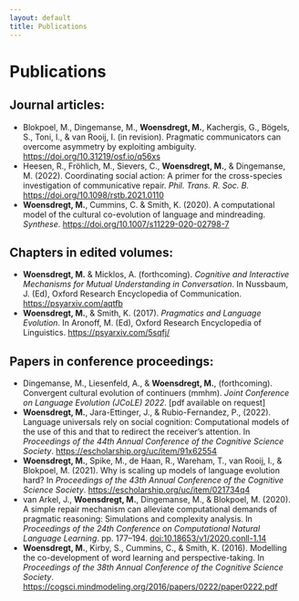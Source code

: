 ```yaml
---
layout: default
title: Publications
---
```


# Publications

## Journal articles:

<ul>
<li> Blokpoel, M., Dingemanse, M., <b>Woensdregt, M.</b>, Kachergis, G., Bögels, S., Toni, I., & van Rooij, I. (in revision). Pragmatic communicators can overcome asymmetry by exploiting ambiguity. <a href="https://doi.org/10.31219/osf.io/q56xs">https://doi.org/10.31219/osf.io/q56xs</a> <div class='altmetric-embed' data-badge-type='donut' data-doi="10.31219/osf.io/q56xs"></div> </li>
<li> Heesen, R., Fröhlich, M., Sievers, C., <b>Woensdregt, M.</b>, & Dingemanse, M. (2022). Coordinating social action: A primer for the cross-species investigation of communicative repair. <i>Phil. Trans. R. Soc. B.</i> <a href="https://doi.org/10.1098/rstb.2021.0110">https://doi.org/10.1098/rstb.2021.0110</a> <div class='altmetric-embed' data-badge-type='donut' data-doi="10.1098/rstb.2021.0110"></div> </li>
<li> <b>Woensdregt, M.</b>, Cummins, C. & Smith, K. (2020). A computational model of the cultural co-evolution of language and mindreading. <i>Synthese</i>. <a href="https://doi.org/10.1007/s11229-020-02798-7">https://doi.org/10.1007/s11229-020-02798-7</a> <div class='altmetric-embed' data-badge-type='donut' data-doi="10.1007/s11229-020-02798-7"></div> </li>
</ul>


## Chapters in edited volumes:

<ul>
<li> <b>Woensdregt, M.</b> & Micklos, A. (forthcoming). <i>Cognitive and Interactive Mechanisms for Mutual Understanding in Conversation</i>. In Nussbaum, J. (Ed), Oxford Research Encyclopedia of Communication. <a href="https://psyarxiv.com/aqtfb">https://psyarxiv.com/aqtfb</a> <div class='altmetric-embed' data-badge-type='donut' data-doi="10.31234/osf.io/aqtfb"></div> </li>
<li> <b>Woensdregt, M.</b>, & Smith, K. (2017). <i>Pragmatics and Language Evolution</i>. In Aronoff, M. (Ed), Oxford Research Encyclopedia of Linguistics. <a href="https://psyarxiv.com/5sqfj/">https://psyarxiv.com/5sqfj/</a> <div class='altmetric-embed' data-badge-type='donut' data-doi="10.1093/acrefore/9780199384655.013.321"></div> </li>
</ul>


## Papers in conference proceedings:
<ul>
<li> Dingemanse, M., Liesenfeld, A., & <b>Woensdregt, M.</b>, (forthcoming). Convergent cultural evolution of continuers (mmhm). <i>Joint Conference on Language Evolution (JCoLE) 2022</i>. [pdf available on request] </li>
<li> <b>Woensdregt, M.</b>, Jara-Ettinger, J., & Rubio-Fernandez, P., (2022). Language universals rely on social cognition: Computational models of the use of this and that to redirect the receiver’s attention. In <i>Proceedings of the 44th Annual Conference of the Cognitive Science Society</i>. <a href="https://escholarship.org/uc/item/91x62554">https://escholarship.org/uc/item/91x62554</a> </li>
<li> <b>Woensdregt, M.</b>, Spike, M., de Haan, R., Wareham, T., van Rooij, I., & Blokpoel, M. (2021). Why is scaling up models of language evolution hard? In <i>Proceedings of the 43th Annual Conference of the Cognitive Science Society</i>. <a href="https://escholarship.org/uc/item/021734q4">https://escholarship.org/uc/item/021734q4</a> </li>
<li> van Arkel, J., <b>Woensdregt, M.</b>, Dingemanse, M., & Blokpoel, M. (2020). A simple repair mechanism can alleviate computational demands of pragmatic reasoning: Simulations and complexity analysis. In <i>Proceedings of the 24th Conference on Computational Natural Language Learning</i>. pp. 177–194. <a href="doi:10.18653/v1/2020.conll-1.14">doi:10.18653/v1/2020.conll-1.14</a> <div class='altmetric-embed' data-badge-type='donut' data-doi="10.18653/v1/2020.conll-1.14"></div> </li>
<li> <b>Woensdregt, M.</b>, Kirby, S., Cummins, C., & Smith, K. (2016). Modelling the co-development of word learning and perspective-taking. In <i>Proceedings of the 38th Annual Conference of the Cognitive Science Society</i>. <a href="https://cogsci.mindmodeling.org/2016/papers/0222/paper0222.pdf)">https://cogsci.mindmodeling.org/2016/papers/0222/paper0222.pdf</a> </li>
</ul>
